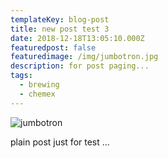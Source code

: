 ```yaml
---
templateKey: blog-post
title: new post test 3
date: 2018-12-18T13:05:10.000Z
featuredpost: false
featuredimage: /img/jumbotron.jpg
description: for post paging...
tags:
  - brewing
  - chemex
---
```


![jumbotron](/img/jumbotron.jpg)

plain post just for test ...
